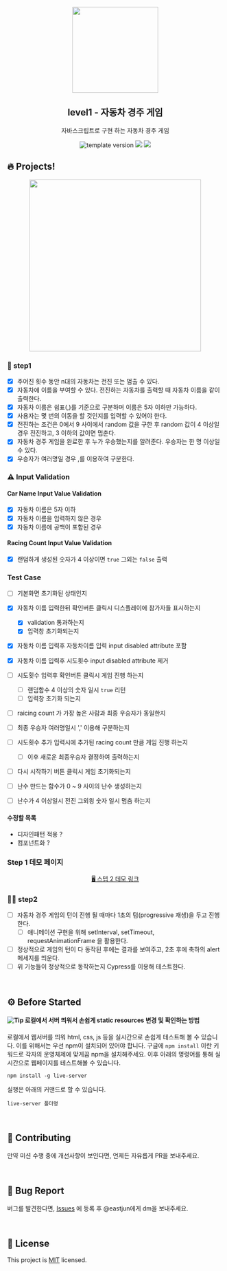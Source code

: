 <p align="middle" >
  <img width="200px;" src="https://user-images.githubusercontent.com/50367798/106415730-2645a280-6493-11eb-876c-ef7172652261.png"/>
</p>
<h2 align="middle">level1 - 자동차 경주 게임</h2>
<p align="middle">자바스크립트로 구현 하는 자동차 경주 게임</p>
<p align="middle">
<img src="https://img.shields.io/badge/version-1.0.0-blue?style=flat-square" alt="template version"/>
<img src="https://img.shields.io/badge/language-html-blue.svg?style=flat-square"/>
<a href="https://github.com/daybrush/moveable/blob/master/LICENSE" target="_blank">
  <img src="https://img.shields.io/github/license/daybrush/moveable.svg?style=flat-square&label=license&color=08CE5D"/>
  </a>
</p>

## 🔥 Projects!

<p align="middle">
  <img width="400" src="https://techcourse-storage.s3.ap-northeast-2.amazonaws.com/7c76e809d82a4a3aa0fd78a86be25427">
</p>

### 🎯 step1

- [x] 주어진 횟수 동안 n대의 자동차는 전진 또는 멈출 수 있다.
- [x] 자동차에 이름을 부여할 수 있다. 전진하는 자동차를 출력할 때 자동차 이름을 같이 출력한다.
- [x] 자동차 이름은 쉼표(,)를 기준으로 구분하며 이름은 5자 이하만 가능하다.
- [x] 사용자는 몇 번의 이동을 할 것인지를 입력할 수 있어야 한다.
- [x] 전진하는 조건은 0에서 9 사이에서 random 값을 구한 후 random 값이 4 이상일 경우 전진하고, 3 이하의 값이면 멈춘다.
- [x] 자동차 경주 게임을 완료한 후 누가 우승했는지를 알려준다. 우승자는 한 명 이상일 수 있다.
- [x] 우승자가 여러명일 경우 ,를 이용하여 구분한다.

### ⚠️ Input Validation

#### Car Name Input Value Validation

- [x] 자동차 이름은 5자 이하
- [x] 자동차 이름을 입력하지 않은 경우
- [x] 자동차 이름에 공백이 포함된 경우

#### Racing Count Input Value Validation

- [x] 랜덤하게 생성된 숫자가 4 이상이면 `true` 그외는 `false` 출력

### Test Case

- [ ] 기본화면 초기화된 상태인지
- [x] 자동차 이름 입력한뒤 확인버튼 클릭시 디스플레이에 참가자들 표시하는지
  - [x] validation 통과하는지
  - [x] 입력창 초기화되는지
- [x] 자동차 이름 입력후 자동차이름 입력 input disabled attribute 포함
- [x] 자동차 이름 입력후 시도횟수 input disabled attribute 제거
- [ ] 시도횟수 입력후 확인버튼 클릭시 게임 진행 하는지
  - [ ] 랜덤함수 4 이상의 숫자 일시 `true` 리턴
  - [ ] 입력창 초기화 되는지
- [ ] raicing count 가 가장 높은 사람과 최종 우승자가 동일한지
- [ ] 최종 우승자 여러명일시 ',' 이용해 구분하는지
- [ ] 시도횟수 추가 입력시에 추가된 racing count 만큼 게임 진행 하는지
  - [ ] 이후 새로운 최종우승자 결정하여 출력하는지
- [ ] 다시 시작하기 버튼 클릭시 게임 초기화되는지

- [ ] 난수 만드는 함수가 0 ~ 9 사이의 난수 생성하는지
- [ ] 난수가 4 이상일시 전진 그외읭 숫자 일시 멈춤 하는지

#### 수정할 목록

- 디자인패턴 적용 ?
- 컴포넌트화 ?

### Step 1 데모 페이지

<p align="middle">
  <a href="https://leezer94.github.io/woowacourse-racingcar/">🖥️ 스텝 2 데모 링크</a>
</p>

### 🎯🎯 step2

- [ ] 자동차 경주 게임의 턴이 진행 될 때마다 1초의 텀(progressive 재생)을 두고 진행한다.
  - [ ] 애니메이션 구현을 위해 setInterval, setTimeout, requestAnimationFrame 을 활용한다.
- [ ] 정상적으로 게임의 턴이 다 동작된 후에는 결과를 보여주고, 2초 후에 축하의 alert 메세지를 띄운다.
- [ ] 위 기능들이 정상적으로 동작하는지 Cypress를 이용해 테스트한다.

<br>

## ⚙️ Before Started

#### <img alt="Tip" src="https://img.shields.io/static/v1.svg?label=&message=Tip&style=flat-square&color=673ab8"> 로컬에서 서버 띄워서 손쉽게 static resources 변경 및 확인하는 방법

로컬에서 웹서버를 띄워 html, css, js 등을 실시간으로 손쉽게 테스트해 볼 수 있습니다. 이를 위해서는 우선 npm이 설치되어 있어야 합니다. 구글에 `npm install` 이란 키워드로 각자의 운영체제에 맞게끔 npm을 설치해주세요. 이후 아래의 명령어를 통해 실시간으로 웹페이지를 테스트해볼 수 있습니다.

```
npm install -g live-server
```

실행은 아래의 커맨드로 할 수 있습니다.

```
live-server 폴더명
```

<br>

## 👏 Contributing

만약 미션 수행 중에 개선사항이 보인다면, 언제든 자유롭게 PR을 보내주세요.

<br>

## 🐞 Bug Report

버그를 발견한다면, [Issues](https://github.com/woowacourse/javascript-racingcar/issues) 에 등록 후 @eastjun에게 dm을 보내주세요.

<br>

## 📝 License

This project is [MIT](https://github.com/woowacourse/javascript-racingcar/blob/main/LICENSE) licensed.
